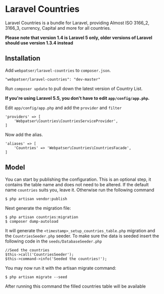# Laravel Countries

Laravel Countries is a bundle for Laravel, providing Almost ISO 3166_2, 3166_3, currency, Capital and more for all countries.

**Please note that version 1.4 is Laravel 5 only, older versions of Laravel should use version 1.3.4 instead**

## Installation

Add `webpatser/laravel-countries` to `composer.json`.

    "webpatser/laravel-countries": "dev-master"

Run `composer update` to pull down the latest version of Country List.

**If you're using Laravel 5.5, you don't have to edit `app/config/app.php`.**

Edit `app/config/app.php` and add the `provider` and `filter`

    'providers' => [
        'Webpatser\Countries\CountriesServiceProvider',
    ]

Now add the alias.

    'aliases' => [
        'Countries' => 'Webpatser\Countries\CountriesFacade',
    ]


## Model

You can start by publishing the configuration. This is an optional step, it contains the table name and does not need to be altered. If the default name `countries` suits you, leave it. Otherwise run the following command

    $ php artisan vendor:publish

Next generate the migration file:

    $ php artisan countries:migration
    $ composer dump-autoload

It will generate the `<timestamp>_setup_countries_table.php` migration and the `CountriesSeeder.php` seeder. To make sure the data is seeded insert the following code in the `seeds/DatabaseSeeder.php`

    //Seed the countries
    $this->call('CountriesSeeder');
    $this->command->info('Seeded the countries!');

You may now run it with the artisan migrate command:

    $ php artisan migrate --seed

After running this command the filled countries table will be available